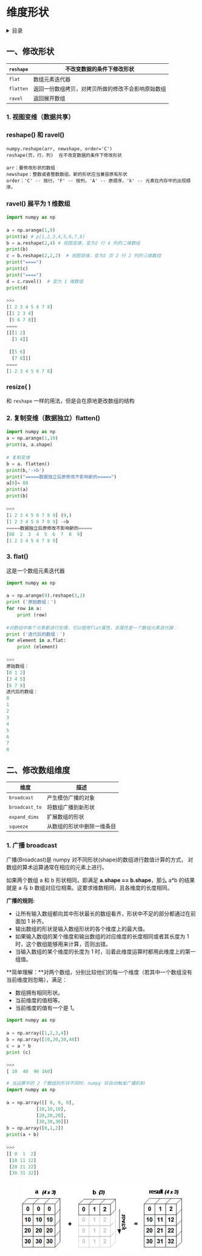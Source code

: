 # 维度形状

<details>

<summary>目录</summary>

[#1.-shi-tu-bian-wei-shu-ju-gong-xiang](wei-du-xing-zhuang.md#1.-shi-tu-bian-wei-shu-ju-gong-xiang "mention") reshape()  ravel() resize()&#x20;

[#2.-fu-zhi-bian-wei-shu-ju-du-li-flatten](wei-du-xing-zhuang.md#2.-fu-zhi-bian-wei-shu-ju-du-li-flatten "mention")

[#3.-flat](wei-du-xing-zhuang.md#3.-flat "mention")

</details>

## 一、修改形状

| `reshape` | 不改变数据的条件下修改形状             |
| --------- | ------------------------- |
| `flat`    | 数组元素迭代器                   |
| `flatten` | 返回一份数组拷贝，对拷贝所做的修改不会影响原始数组 |
| `ravel`   | 返回展开数组                    |

### 1. 视图变维（数据共享）&#x20;

### reshape() 和 ravel()

```
numpy.reshape(arr, newshape, order='C')
reshape(页，行，列)  在不改变数据的条件下修改形状

arr：要修改形状的数组
newshape：整数或者整数数组，新的形状应当兼容原有形状
order：'C' -- 按行，'F' -- 按列，'A' -- 原顺序，'k' -- 元素在内存中的出现顺序。
```

### ravel() 展平为 1 维数组

```python
import numpy as np

a = np.arange(1,9)
print(a) # p[1,2,3,4,5,6,7,8]
b = a.reshape(2,4) # 视图变维，变为2 行 4 列的二维数组
print(b)
c = b.reshape(2,2,2)  # 视图变维，变为2 页 2 行 2 列的三维数组
print("====")
print(c)
print("====")
d = c.ravel()  # 变为 1 维数组
print(d)

>>> 
[1 2 3 4 5 6 7 8]
[[1 2 3 4]
 [5 6 7 8]]
====
[[[1 2]
  [3 4]]

 [[5 6]
  [7 8]]]
====
[1 2 3 4 5 6 7 8]
```

### resize( )

和 `reshape` 一样的用法，但是会在原地更改数组的结构

### 2. 复制变维（数据独立）flatten()

```python
import numpy as np
a = np.arange(1,10)
print(a, a.shape)

# 复制变维
b = a. flatten()
print(b,'->b')
print("=====数据独立后原修改不影响新的=====")
a[0]= 88
print(a)
print(b)

>>>
[1 2 3 4 5 6 7 8 9] (9,)
[1 2 3 4 5 6 7 8 9] ->b
=====数据独立后原修改不影响新的=====
[88  2  3  4  5  6  7  8  9]
[1 2 3 4 5 6 7 8 9]
```

### 3. flat()

这是一个数组元素迭代器

```python
import numpy as np
 
a = np.arange(9).reshape(3,3) 
print ('原始数组：')
for row in a:
    print (row)
 
#对数组中每个元素都进行处理，可以使用flat属性，该属性是一个数组元素迭代器：
print ('迭代后的数组：')
for element in a.flat:
    print (element)
    
>>>
原始数组：
[0 1 2]
[3 4 5]
[6 7 8]
迭代后的数组：
0
1
2
3
4
5
6
7
8
```

## 二、修改数组维度

| 维度             | 描述            |
| -------------- | ------------- |
| `broadcast`    | 产生模仿广播的对象     |
| `broadcast_to` | 将数组广播到新形状     |
| `expand_dims`  | 扩展数组的形状       |
| `squeeze`      | 从数组的形状中删除一维条目 |

### 1. 广播 broadcast&#x20;

广播(Broadcast)是 numpy 对不同形状(shape)的数组进行数值计算的方式， 对数组的算术运算通常在相应的元素上进行。

如果两个数组 a 和 b 形状相同，即满足 **a.shape == b.shape**，那么 a\*b 的结果就是 a 与 b 数组对应位相乘。这要求维数相同，且各维度的长度相同。

**广播的规则:**

* 让所有输入数组都向其中形状最长的数组看齐，形状中不足的部分都通过在前面加 1 补齐。
* 输出数组的形状是输入数组形状的各个维度上的最大值。
* 如果输入数组的某个维度和输出数组的对应维度的长度相同或者其长度为 1 时，这个数组能够用来计算，否则出错。
* 当输入数组的某个维度的长度为 1 时，沿着此维度运算时都用此维度上的第一组值。

**简单理解：**对两个数组，分别比较他们的每一个维度（若其中一个数组没有当前维度则忽略），满足：

* 数组拥有相同形状。
* 当前维度的值相等。
* 当前维度的值有一个是 1。

```python
import numpy as np 
 
a = np.array([1,2,3,4]) 
b = np.array([10,20,30,40]) 
c = a * b 
print (c)

>>>
[ 10  40  90 160]
```

```python
# 当运算中的 2 个数组的形状不同时，numpy 将自动触发广播机制
import numpy as np 
 
a = np.array([[ 0, 0, 0],
           [10,10,10],
           [20,20,20],
           [30,30,30]])
b = np.array([0,1,2])
print(a + b)

>>>
[[ 0  1  2]
 [10 11 12]
 [20 21 22]
 [30 31 32]]
```

<figure><img src="../../../.gitbook/assets/image0020619.gif" alt=""><figcaption></figcaption></figure>
